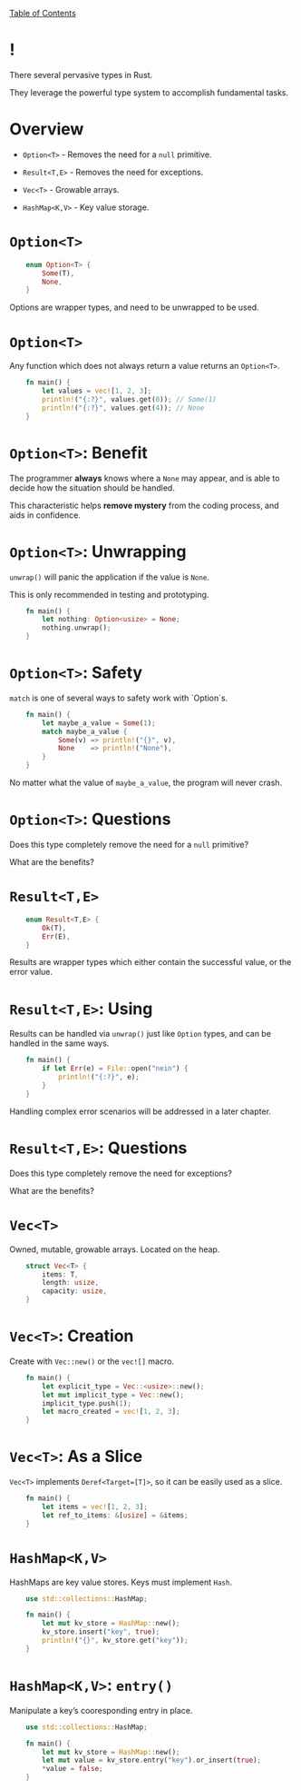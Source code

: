 [Table of Contents](./index.html)

!
=

There several pervasive types in Rust.

They leverage the powerful type system to accomplish fundamental tasks.

Overview
========

-   `Option<T>` - Removes the need for a `null` primitive.

-   `Result<T,E>` - Removes the need for exceptions.

-   `Vec<T>` - Growable arrays.

-   `HashMap<K,V>` - Key value storage.

`Option<T>`
===========

```rust
    enum Option<T> {
        Some(T),
        None,
    }
```

Options are wrapper types, and need to be unwrapped to be used.

`Option<T>`
===========

Any function which does not always return a value returns an
`Option<T>`.

```rust
    fn main() {
        let values = vec![1, 2, 3];
        println!("{:?}", values.get(0)); // Some(1)
        println!("{:?}", values.get(4)); // None
    }
```

`Option<T>`: Benefit
====================

The programmer **always** knows where a `None` may appear, and is able
to decide how the situation should be handled.

This characteristic helps **remove mystery** from the coding process,
and aids in confidence.

`Option<T>`: Unwrapping
=======================

`unwrap()` will panic the application if the value is `None`.

This is only recommended in testing and prototyping.

```rust
    fn main() {
        let nothing: Option<usize> = None;
        nothing.unwrap();
    }
```

`Option<T>`: Safety
===================

`match` is one of several ways to safety work with \`Option\`s.

```rust
    fn main() {
        let maybe_a_value = Some(1);
        match maybe_a_value {
            Some(v) => println!("{}", v),
            None    => println!("None"),
        }
    }
```

No matter what the value of `maybe_a_value`, the program will never
crash.

`Option<T>`: Questions
======================

Does this type completely remove the need for a `null` primitive?

What are the benefits?

`Result<T,E>`
=============

```rust
    enum Result<T,E> {
        Ok(T),
        Err(E),
    }
```

Results are wrapper types which either contain the successful value, or
the error value.

`Result<T,E>`: Using
====================

Results can be handled via `unwrap()` just like `Option` types, and can
be handled in the same ways.

```rust
    fn main() {
        if let Err(e) = File::open("nein") {
            println!("{:?}", e);
        }
    }
```

Handling complex error scenarios will be addressed in a later chapter.

`Result<T,E>`: Questions
========================

Does this type completely remove the need for exceptions?

What are the benefits?

`Vec<T>`
========

Owned, mutable, growable arrays. Located on the heap.
```rust
    struct Vec<T> {
        items: T,
        length: usize,
        capacity: usize,
    }
```

`Vec<T>`: Creation
==================

Create with `Vec::new()` or the `vec![]` macro.
```rust
    fn main() {
        let explicit_type = Vec::<usize>::new();
        let mut implicit_type = Vec::new();
        implicit_type.push(1);
        let macro_created = vec![1, 2, 3];
    }
```

`Vec<T>`: As a Slice
====================

`Vec<T>` implements `Deref<Target=[T]>`, so it can be easily used as a
slice.
```rust
    fn main() {
        let items = vec![1, 2, 3];
        let ref_to_items: &[usize] = &items;
    }
```

`HashMap<K,V>`
==============

HashMaps are key value stores. Keys must implement `Hash`.

```rust
    use std::collections::HashMap;

    fn main() {
        let mut kv_store = HashMap::new();
        kv_store.insert("key", true);
        println!("{}", kv_store.get("key"));
    }
```

`HashMap<K,V>`: `entry()`
=========================

Manipulate a key’s cooresponding entry in place.

```rust
    use std::collections::HashMap;

    fn main() {
        let mut kv_store = HashMap::new();
        let mut value = kv_store.entry("key").or_insert(true);
        *value = false;
    }
```
